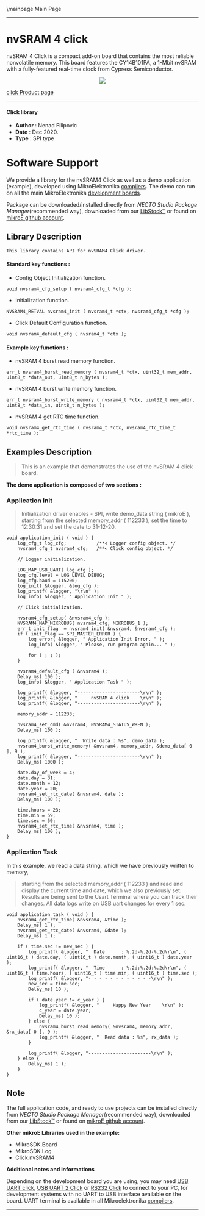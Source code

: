 \mainpage Main Page



---
# nvSRAM 4 click

nvSRAM 4 Click is a compact add-on board that contains the most reliable nonvolatile memory. This board features the CY14B101PA, a 1-Mbit nvSRAM with a fully-featured real-time clock from Cypress Semiconductor.

<p align="center">
  <img src="https://download.mikroe.com/images/click_for_ide/nvsram4_click.png">
</p>

[click Product page](https://www.mikroe.com/nvsram-4-click)

---


#### Click library

- **Author**        : Nenad Filipovic
- **Date**          : Dec 2020.
- **Type**          : SPI type


# Software Support

We provide a library for the nvSRAM4 Click
as well as a demo application (example), developed using MikroElektronika
[compilers](https://www.mikroe.com/necto-studio).
The demo can run on all the main MikroElektronika [development boards](https://www.mikroe.com/development-boards).

Package can be downloaded/installed directly from *NECTO Studio Package Manager*(recommended way), downloaded from our [LibStock&trade;](https://libstock.mikroe.com) or found on [mikroE github account](https://github.com/MikroElektronika/mikrosdk_click_v2/tree/master/clicks).

## Library Description

```
This library contains API for nvSRAM4 Click driver.
```

#### Standard key functions :

- Config Object Initialization function.
```
void nvsram4_cfg_setup ( nvsram4_cfg_t *cfg );
```

- Initialization function.
```
NVSRAM4_RETVAL nvsram4_init ( nvsram4_t *ctx, nvsram4_cfg_t *cfg );
```

- Click Default Configuration function.
```
void nvsram4_default_cfg ( nvsram4_t *ctx );
```

#### Example key functions :

- nvSRAM 4 burst read memory function.
```
err_t nvsram4_burst_read_memory ( nvsram4_t *ctx, uint32_t mem_addr, uint8_t *data_out, uint8_t n_bytes );
```

- nvSRAM 4 burst write memory function.
```
err_t nvsram4_burst_write_memory ( nvsram4_t *ctx, uint32_t mem_addr, uint8_t *data_in, uint8_t n_bytes );
```

- nvSRAM 4 get RTC time function.
```
void nvsram4_get_rtc_time ( nvsram4_t *ctx, nvsram4_rtc_time_t *rtc_time );
```

## Examples Description

> This is an example that demonstrates the use of the nvSRAM 4 click board.

**The demo application is composed of two sections :**

### Application Init

> Initialization driver enables - SPI, 
> write demo_data string ( mikroE ), starting from the selected memory_addr ( 112233 ), 
> set the time to 12:30:31 and set the date to 31-12-20.

```
void application_init ( void ) {
    log_cfg_t log_cfg;           /**< Logger config object. */
    nvsram4_cfg_t nvsram4_cfg;   /**< Click config object. */

    // Logger initialization.

    LOG_MAP_USB_UART( log_cfg );
    log_cfg.level = LOG_LEVEL_DEBUG;
    log_cfg.baud = 115200;
    log_init( &logger, &log_cfg );
    log_printf( &logger, "\r\n" );
    log_info( &logger, " Application Init " );

    // Click initialization.

    nvsram4_cfg_setup( &nvsram4_cfg );
    NVSRAM4_MAP_MIKROBUS( nvsram4_cfg, MIKROBUS_1 );
    err_t init_flag  = nvsram4_init( &nvsram4, &nvsram4_cfg );
    if ( init_flag == SPI_MASTER_ERROR ) {
        log_error( &logger, " Application Init Error. " );
        log_info( &logger, " Please, run program again... " );

        for ( ; ; );
    }

    nvsram4_default_cfg ( &nvsram4 );
    Delay_ms( 100 );
    log_info( &logger, " Application Task " );
    
    log_printf( &logger, "-----------------------\r\n" );
    log_printf( &logger, "     nvSRAM 4 click    \r\n" );
    log_printf( &logger, "-----------------------\r\n" );
    
    memory_addr = 112233;
    
    nvsram4_set_cmd( &nvsram4, NVSRAM4_STATUS_WREN );
    Delay_ms( 100 );
    
    log_printf( &logger, "  Write data : %s", demo_data );
    nvsram4_burst_write_memory( &nvsram4, memory_addr, &demo_data[ 0 ], 9 );
    log_printf( &logger, "-----------------------\r\n" );
    Delay_ms( 1000 );
    
    date.day_of_week = 4;
    date.day = 31;
    date.month = 12;
    date.year = 20;
    nvsram4_set_rtc_date( &nvsram4, date );
    Delay_ms( 100 );
    
    time.hours = 23;
    time.min = 59;
    time.sec = 50;
    nvsram4_set_rtc_time( &nvsram4, time );
    Delay_ms( 100 );
}
```

### Application Task

In this example, we read a data string, which we have previously written to memory, 
> starting from the selected memory_addr ( 112233 ) 
> and read and display the current time and date, which we also previously set.
> Results are being sent to the Usart Terminal where you can track their changes.
> All data logs write on USB uart changes for every 1 sec.

```
void application_task ( void ) {
    nvsram4_get_rtc_time( &nvsram4, &time );
    Delay_ms( 1 );
    nvsram4_get_rtc_date( &nvsram4, &date );
    Delay_ms( 1 );
    
    if ( time.sec != new_sec ) {
        log_printf( &logger, "  Date      : %.2d-%.2d-%.2d\r\n", ( uint16_t ) date.day, ( uint16_t ) date.month, ( uint16_t ) date.year );
        log_printf( &logger, "  Time      : %.2d:%.2d:%.2d\r\n", ( uint16_t ) time.hours, ( uint16_t ) time.min, ( uint16_t ) time.sec );
        log_printf( &logger, "- - - - - - - - - - - -\r\n" );
        new_sec = time.sec;
        Delay_ms( 10 );
        
        if ( date.year != c_year ) {
            log_printf( &logger, "     Happy New Year    \r\n" );
            c_year = date.year;
            Delay_ms( 10 );
        } else {
            nvsram4_burst_read_memory( &nvsram4, memory_addr, &rx_data[ 0 ], 9 );
            log_printf( &logger, "  Read data : %s", rx_data );    
        }
               
        log_printf( &logger, "-----------------------\r\n" );
    } else {
        Delay_ms( 1 );    
    }
}
```

## Note

The full application code, and ready to use projects can be installed directly from *NECTO Studio Package Manager*(recommended way), downloaded from our [LibStock&trade;](https://libstock.mikroe.com) or found on [mikroE github account](https://github.com/MikroElektronika/mikrosdk_click_v2/tree/master/clicks).

**Other mikroE Libraries used in the example:**

- MikroSDK.Board
- MikroSDK.Log
- Click.nvSRAM4

**Additional notes and informations**

Depending on the development board you are using, you may need
[USB UART click](https://www.mikroe.com/usb-uart-click),
[USB UART 2 Click](https://www.mikroe.com/usb-uart-2-click) or
[RS232 Click](https://www.mikroe.com/rs232-click) to connect to your PC, for
development systems with no UART to USB interface available on the board. UART
terminal is available in all Mikroelektronika
[compilers](https://shop.mikroe.com/compilers).

---
